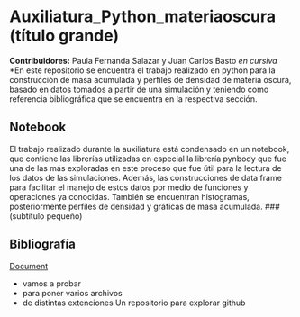 # Auxiliatura_Python_materiaoscura (título grande)
**Contribuidores:** Paula Fernanda Salazar y Juan Carlos Basto
*en cursiva* 
*En este repositorio se encuentra el trabajo realizado en python para la construcción de masa acumulada y perfiles de densidad de materia oscura, basado en datos tomados a partir de una simulación y teniendo como referencia bibliográfica que se encuentra en la respectiva sección.

## Notebook
El trabajo realizado durante la auxiliatura está condensado en un notebook, que contiene las librerías utilizadas en especial la librería pynbody que fue una de las más exploradas en este proceso que fue útil para la lectura de los datos de las simulaciones. Además, las construcciones de data frame para facilitar el manejo de estos datos por medio de funciones y operaciones ya conocidas. También se encuentran histogramas, posteriormente perfiles de densidad y gráficas de masa acumulada.
###(subtítulo pequeño)
## Bibliografía
[Document](https://www.iag.usp.br/pos/sites/default/files/t_juan_c_b_pineda_corrigida.pdf)

- vamos a probar 
- para poner varios archivos
- de distintas extenciones
Un repositorio para explorar github
